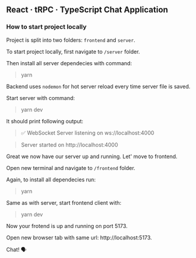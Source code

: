 ## React · tRPC · TypeScript Chat Application

### How to start project locally

Project is split into two folders: `frontend` and `server`.

To start project locally, first navigate to `/server` folder.

Then install all server dependecies with command:

> yarn

Backend uses `nodemon` for hot server reload every time server file is saved.

Start server with command:

> yarn dev

It should print following output:

> ✅ WebSocket Server listening on ws://localhost:4000

> Server started on http://localhost:4000

Great we now have our server up and running. Let' move to frontend.

Open new terminal and navigate to `/frontend` folder.

Again, to install all dependecies run:

> yarn

Same as with server, start frontend client with:

> yarn dev

Now your frotend is up and running on port 5173.

Open new browser tab with same url: http://localhost:5173.

Chat! 🗣️
